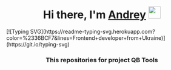 <h1 align="center">
    Hi there, I'm 
    <a href="https://daniilshat.ru/" target="_blank">Andrey</a>
    <img src="https://github.com/blackcater/blackcater/raw/main/images/Hi.gif" height="32"/>
</h1>
[![Typing SVG](https://readme-typing-svg.herokuapp.com?color=%2336BCF7&lines=Frontend+developer+from+Ukraine)](https://git.io/typing-svg)
<h3 align="center">This repositories for project QB Tools</h3>

